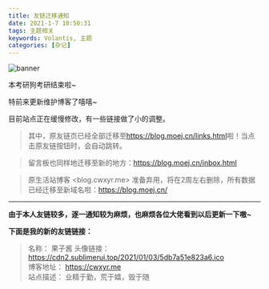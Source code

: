 ```yaml
---
title: 友链迁移通知
date: 2021-1-7 10:50:31
tags: 主题相关
keywords: Volantis, 主题
categories: [杂记]
---
```


![banner](https://cdn2.sublimerui.top/2021/01/05/699d161a910b3.png)

<!-- more -->

本考研狗考研结束啦~

特前来更新维护博客了嘻嘻~

目前站点正在缓慢修改，有一些链接做了小的调整。

>其中，原友链页已经全部迁移至<https://blog.moej.cn/links.html>啦！当点击原友链按钮时，会自动跳转。

>留言板也同样地迁移至新的地方：<https://blog.moej.cn/inbox.html>

>原生活站博客 <blog.cwxyr.me> 准备弃用，将在2周左右删除，所有数据已经迁移至新域名啦：<https://blog.moej.cn/>

---

**由于本人友链较多，逐一通知较为麻烦，也麻烦各位大佬看到以后更新一下嗷~**

**下面是我的新的友链链接：**

>名称： 果子酱
>头像链接： <https://cdn2.sublimerui.top/2021/01/03/5db7a51e823a6.ico>  
>博客地址： <https://cwxyr.me>  
>站点描述： 业精于勤，荒于嬉，毁于随
